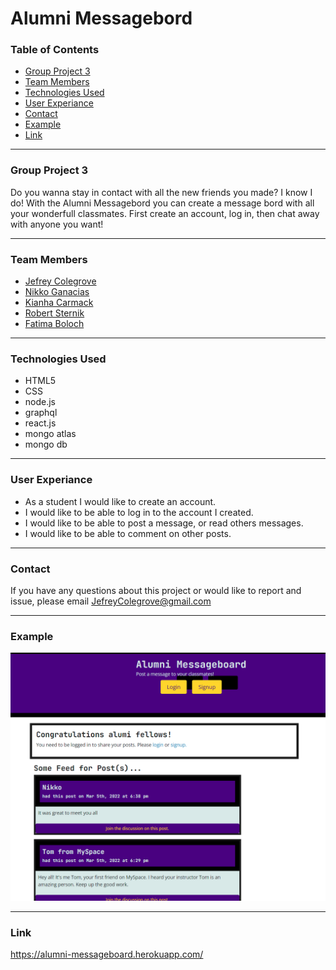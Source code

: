 # Alumni Messagebord

### Table of Contents
* [Group Project 3](#group-project-3)
* [Team Members](#team-members)
* [Technologies Used](#technologies-used)
* [User Experiance](#user-experiance)
* [Contact](#contact)
* [Example](#example)
* [Link](#link)
***
### Group Project 3
Do you wanna stay in contact with all the new friends you made? I know I do! With the Alumni Messagebord you can create a message bord with all your wonderfull classmates. First create an account, log in, then chat away with anyone you want!
***
### Team Members
* [Jefrey Colegrove](https://github.com/JefreyColegrove)
* [Nikko Ganacias](https://github.com/neex18)
* [Kianha Carmack](https://github.com/KiahnaC)
* [Robert Sternik](https://github.com/rsternik)
* [Fatima Boloch](https://github.com/FatimaFBZ)
***
### Technologies Used
* HTML5
* CSS
* node.js
* graphql
* react.js
* mongo atlas
* mongo db
***
### User Experiance
* As a student I would like to create an account.
* I would like to be able to log in to the account I created.
* I would like to be able to post a message, or read others messages.
* I would like to be able to comment on other posts.
***
### Contact
If you have any questions about this project or would like to report and issue, please email JefreyColegrove@gmail.com
***
### Example
![alt text](client\public\classthing.PNG)

***
### Link
https://alumni-messageboard.herokuapp.com/